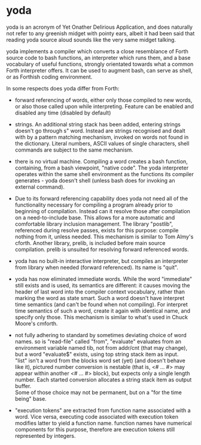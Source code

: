 # yoda
yoda is an acronym of Yet Onather Delirious Application, and does naturally not refer to any greenish midget with pointy ears,
albeit it had been said that reading yoda source aloud sounds like the very same midget talking.

yoda implements a compiler which converts a close resemblance of Forth source code to bash functions,
an interpreter which runs them, and a base vocabulary of useful functions, strongly orientated towards
what a common Forth interpreter offers. It can be used to augment bash, can serve as shell, or as Forthish
coding environment.

In some respects does yoda differ from Forth:

- forward referencing of words, either only those compiled to new
  words, or also those called upon while interpreting. Feature can
  be enabled and disabled any time (disabled by default)

- strings. An additional string stack has been added, entering strings
  doesn't go through  s"  word. Instead are strings recognised and dealt
  with by a pattern matching mechanism, invoked on words not found in
  the dictionary. Literal numbers, ASCII values of single characters,
  shell commands are subject to the same mechanism.

- there is no virtual machine. Compiling a word creates a bash function,
  containing, from a bash viewpoint, "native code". The yoda interpreter
  operates within the same shell environment as the functions its
  compiler generates - yoda doesn't shell (unless bash does for invoking
  an external command).

- Due to its forward referencing capability does yoda not need all of
  the functionality necessary for compiling a program already prior to
  beginning of compilation.  Instead can it resolve those after compilation
  on a need-to-include base.  This allows for a more automatic and
  comfortable library inclusion management.  The library "postlib",
  referenced during resolve passes, exists for this purpose: compile nothing
  from it, unless needed.  This mechanism is similar to Tom Almy's cforth. 
  Another library, prelib, is included before main source compilation. 
  prelib is unsuited for resolving forward referenced words.

- yoda has no built-in interactive interpreter, but compiles an interpreter
  from library when needed (forward referenced). Its name is "quit".

- yoda has now eliminated immediate words. While the word "immediate"
  still exists and is used, its semantics are different: it causes moving
  the header of last word into the compiler context vocabulary, rather than
  marking the word as state smart.  Such a word doesn't have interpret time
  semantics (and can't be found when not compiling).  For interpret time
  semantics of such a word, create it again with identical name, and specify
  only those.  This mechanism is similar to what's used in Chuck Moore's
  cmforth.

- not fully adhering to standard by sometimes deviating choice of word names.
  so is "read-file" called "from", "evaluate" evaluates from an environment
  variable named tib, not from addr/cnt (that may change), but a word
  "evaluate$" exists, using top string stack item as input.  
  "list" isn't a word from the blocks word set (yet) (and doesn't behave
  like it), pictured number conversion is nestable (that is, <# ...  #> may
  appear within another <# ...  #> block), but expects only a single length
  number.  Each started conversion allocates a string stack item as output
  buffer.  
  Some of those choice may not be permanent, but on a "for the time being"
  base.
  
- "execution tokens" are extracted from function name associated with a
  word.  Vice versa, executing code associated with execution token modifies
  latter to yield a function name.  function names have numerical components
  for this purpose, therefore are execution tokens still represented by
  integers.

